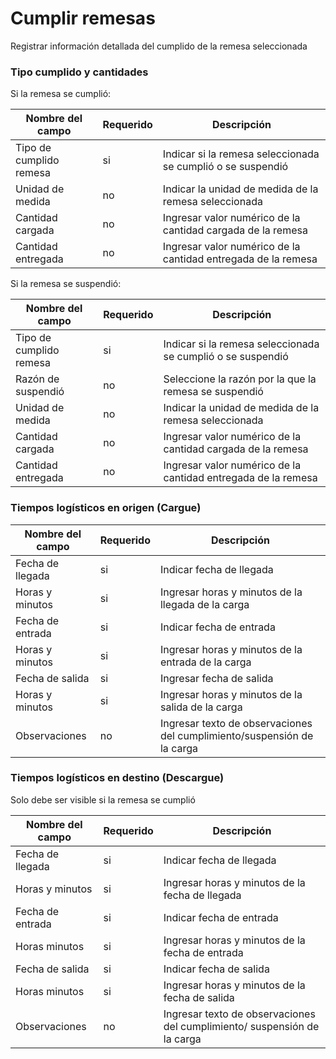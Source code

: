 # Cumplir remesas 

Registrar información detallada del cumplido de la remesa seleccionada 

### Tipo cumplido y cantidades 

Si la remesa se cumplió: 

| Nombre del campo | Requerido | Descripción | 
| ---------------- | --------- | ----------- |
| Tipo de cumplido remesa | si | Indicar si la remesa seleccionada se cumplió o se suspendió |
| Unidad de medida |   no      | Indicar la unidad de medida de la remesa seleccionada |
| Cantidad cargada | no        | Ingresar valor numérico de la cantidad cargada de la remesa |
| Cantidad entregada | no      | Ingresar valor numérico de la cantidad entregada de la remesa |


Si la remesa se suspendió: 

| Nombre del campo | Requerido | Descripción | 
| ---------------- | --------- | ----------- |
| Tipo de cumplido remesa | si | Indicar si la remesa seleccionada se cumplió o se suspendió |
| Razón de suspendió | no    | Seleccione la razón por la que la remesa se suspendió |
| Unidad de medida | no        | Indicar la unidad de medida de la remesa seleccionada |
| Cantidad cargada | no        | Ingresar valor numérico de la cantidad cargada de la remesa |
| Cantidad entregada |  no     | Ingresar valor numérico de la cantidad entregada de la remesa |

### Tiempos logísticos en origen (Cargue)

| Nombre del campo | Requerido | Descripción | 
| ---------------- | --------- | ----------- |
| Fecha de llegada | si        | Indicar fecha de llegada |
| Horas y minutos | si | Ingresar horas y minutos de la llegada de la carga |
| Fecha de entrada | si | Indicar fecha de entrada | 
| Horas y minutos | si | Ingresar horas y minutos de la entrada de la carga |
| Fecha de salida | si | Ingresar fecha de salida |
|  Horas y minutos | si | Ingresar horas y minutos de la salida de la carga |
| Observaciones | no | Ingresar texto de observaciones del cumplimiento/suspensión de la carga |

### Tiempos logísticos en destino (Descargue)

Solo debe ser visible si la remesa se cumplió 

| Nombre del campo | Requerido | Descripción | 
| ---------------- | --------- | ----------- |
| Fecha de llegada | si | Indicar fecha de llegada |
| Horas y minutos | si | Ingresar horas y minutos de la fecha de llegada 
| Fecha de entrada | si | Indicar fecha de entrada | 
| Horas  minutos | si | Ingresar horas y minutos de la fecha de entrada |
| Fecha de salida | si | Indicar fecha de salida|
| Horas  minutos | si | Ingresar horas y minutos de la fecha de salida | 
| Observaciones | no | Ingresar texto de observaciones del cumplimiento/ suspensión de la carga 